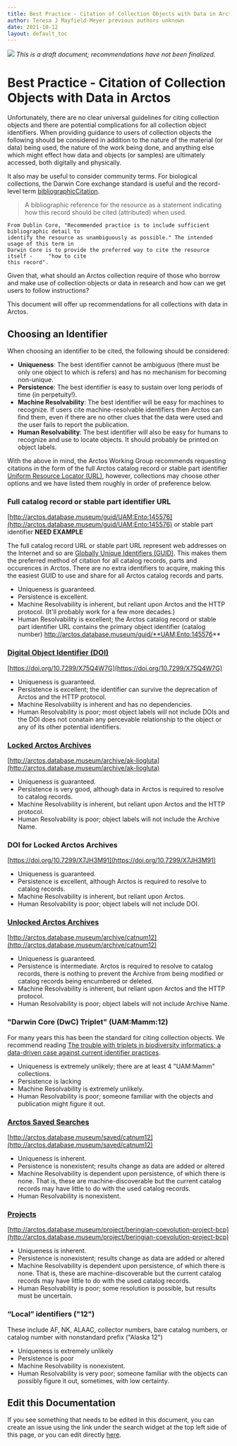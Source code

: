 ```yaml
---
title: Best Practice - Citation of Collection Objects with Data in Arctos
author: Teresa J Mayfield-Meyer previous authors unknown
date: 2021-10-12
layout: default_toc
---
```


![](https://raw.githubusercontent.com/ArctosDB/documentation-wiki/gh-pages/tutorial_images/Bear%20Work%20in%20Progress.JPG)
*This is a draft document; recommendations have not been finalized.*

# Best Practice - Citation of Collection Objects with Data in Arctos

Unfortunately, there are no clear universal guidelines for citing collection objects and there are potential complications for all collection object identifiers. When providing guidance to users of collection objects the following should be considered in addition to the nature of the material (or data) being used, the nature of the work being done, and anything else which might effect how data and objects (or samples) are ultimately accessed, both digitally and physically. 

It also may be useful to consider community terms. For biological collections, the Darwin Core exchange standard is useful and the record-level term <a href="https://dwc.tdwg.org/terms/#dcterms:bibliographicCitation" target="blank">bibliographicCitation</a>.

> A bibliographic reference for the resource as a statement indicating how this record should be cited (attributed) when used.

    From Dublin Core, "Recommended practice is to include sufficient bibliographic detail to 
    identify the resource as unambiguously as possible." The intended usage of this term in 
    Darwin Core is to provide the preferred way to cite the resource itself -     "how to cite 
    this record". 

Given that, what should an Arctos collection require of those who borrow and make use of collection objects or data in research and how can we get users to follow instructions?

This document will offer up recommendations for all collections with data in Arctos.

## Choosing an Identifier

When choosing an identifier to be cited, the following should be considered:

* **Uniqueness**: The best identifier cannot be ambiguous (there must be only one object to which is refers) and has no mechanism for becoming non-unique.
* **Persistence**: The best identifier is easy to sustain over long periods of time (in perpetuity!).
* **Machine Resolvability**: The best identifier will be easy for machines to recognize. If users cite machine-resolvable 
identifiers then Arctos can find them, even if there are no other clues that the data were used and the user fails to report the publication. 
* **Human Resolvability**: The best identifier will also be easy for humans to recognize and use to locate objects. It should probably be printed on object labels.

With the above in mind, the Arctos Working Group recommends requesting citations in the form of the full Arctos catalog record or stable part identifier <a href="https://en.wikipedia.org/wiki/URL" target="_blank">Uniform Resource Locator (URL)</a>, however, collections may choose other options and we have listed them roughly in order of preference below. 

### Full catalog record or stable part identifier URL 

[http://arctos.database.museum/guid/UAM:Ento:145576](http://arctos.database.museum/guid/UAM:Ento:145576) or stable part identifier **NEED EXAMPLE**

The full catalog record URL or stable part URL represent web addresses on the Internet and so are <a href="https://en.wikipedia.org/wiki/Universally_unique_identifier" target="_blank">Globally Unique Identifiers (GUID)</a>. This makes them the preferred method of citation for all catalog records, parts and occurences in Arctos. There are no extra identifiers to acquire, making this the easiest GUID to use and share for all Arctos catalog records and parts.

* Uniqueness is guaranteed.
* Persistence is excellent.
* Machine Resolvability is inherent, but reliant upon Arctos and the HTTP protocol. (It'll probably work for a few more decades.)
* Human Resolvability is excellent; the Arctos catalog record or stable part identifier URL contains the primary object identifier (catalog number) http://arctos.database.museum/guid/**UAM:Ento:145576**

### <a href="https://en.wikipedia.org/wiki/Digital_object_identifier" target="_blank">Digital Object Identifier (DOI)</a> 

[https://doi.org/10.7299/X75Q4W7G](https://doi.org/10.7299/X75Q4W7G)

* Uniqueness is guaranteed.
* Persistence is excellent; the identifier can survive the deprecation of Arctos and the HTTP protocol.
* Machine Resolvability is inherent and has no dependencies.
* Human Resolvability is poor; most object labels will not include DOIs and the DOI does not conatain any percevable relationship to the object or any of its other potential identifiers.

### [Locked Arctos Archives](https://handbook.arctosdb.org/documentation/archive.html#locked-archives) 

[http://arctos.database.museum/archive/ak-liogluta](http://arctos.database.museum/archive/ak-liogluta)

* Uniqueness is guaranteed.
* Persistence is very good, although data in Arctos is required to resolve to catalog records.
* Machine Resolvability is inherent, but reliant upon Arctos and the HTTP protocol. 
* Human Resolvability is poor; object labels will not include the Archive Name.

### DOI for Locked Arctos Archives

[https://doi.org/10.7299/X7JH3M91](https://doi.org/10.7299/X7JH3M91)

* Uniqueness is guaranteed.
* Persistence is excellent, although Arctos is required to resolve to catalog records.
* Machine Resolvability is inherent, but reliant upon Arctos. 
* Human Resolvability is poor; object labels will not include DOI. 

### [Unlocked Arctos Archives](https://handbook.arctosdb.org/documentation/archive.html#unlocked-archives) 

[http://arctos.database.museum/archive/catnum12](http://arctos.database.museum/archive/catnum12)

* Uniqueness is guaranteed.
* Persistence is intermediate. Arctos is required to resolve to catalog records, there is nothing to prevent the Archive from being modified or catalog records being encumbered or deleted.
* Machine Resolvability is inherent, but reliant upon Arctos and the HTTP protocol. 
* Human Resolvability is poor; object labels will not include Archive Name.

### "Darwin Core (DwC) Triplet" (UAM:Mamm:12)

For many years this has been the standard for citing collection objects. We recommend reading <a href="https://doi.org/10.1371/journal.pone.0114069" target="_blank">The trouble with triplets in biodiversity informatics: a data-driven case against current identifier practices</a>. 

* Uniqueness is extremely unlikely; there are at least 4 "UAM:Mamm" collections.
* Persistence is lacking
* Machine Resolvability is extremely unlikely.
* Human Resolvability is poor; someone familiar with the objects and publication might figure it out.


### [Arctos Saved Searches](https://handbook.arctosdb.org/documentation/archive.html#saved-searches) 

[http://arctos.database.museum/saved/catnum12](http://arctos.database.museum/saved/catnum12)

* Uniqueness is inherent.
* Persistence is nonexistent; results change as data are added or altered
* Machine Resolvability is dependent upon persistence, of which there is none. That is, these are machine-discoverable but the current catalog records may have little to do with the used catalog records. 
* Human Resolvability is nonexistent.

### [Projects](https://handbook.arctosdb.org/documentation/projects.html) 

[http://arctos.database.museum/project/beringian-coevolution-project-bcp](http://arctos.database.museum/project/beringian-coevolution-project-bcp)

* Uniqueness is inherent.
* Persistence is nonexistent; results change as data are added or altered
* Machine Resolvability is dependent upon persistence, of which there is none. That is, these are machine-discoverable but the current catalog records may have little to do with the used catalog records. 
* Human Resolvability is poor; some resolution is possible, but results must be uncertain. 

### “Local” identifiers ("12")

These include AF, NK, ALAAC, collector numbers, bare catalog numbers, or catalog number with nonstandard prefix ("Alaska 12") 
  
* Uniqueness is extremely unlikely
* Persistence is poor
* Machine Resolvability is nonexistent. 
* Human Resolvability is very poor; someone familiar with the objects can possibly figure it out, sometimes, with low certainty.

## Edit this Documentation

If you see something that needs to be edited in this document, you can create an issue using the link under the search widget at the top left side of this page, or you can edit directly <a href="https://github.com/ArctosDB/documentation-wiki/edit/gh-pages/_best_practices/citations.markdown" target="_blank">here</a>.
